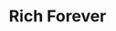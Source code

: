 ---
ee_id: '4261'
site: '1'
type: '2'
url: 2015-015-rich-forever
title: Rich Forever
year: '2015'
display_year: '2015'
medium: Foam pool noodle, blue Beats Solo HD On-Ear Headphones, iPod Nano and charger,
  iPod Nano 7 Shocksock Reflective Sports Armband, Lil Wayne Bravado wristband, Nike
  wristband, Rick Ross “Blowing Money Fast (Dirty)” MPEG-1 Audio Layer III file, white
  USB cable and plug
dims: 140 cm x variable width x variable depth
pitch: ''
ps: ''
live_url: ''
related: ''
youtube: ''
related_code: ''
imgs: rich-forever-2015-015-full-database-team-JL.jpg,rich-forever-2015-015-detail-database-EK.jpg
subheading: ''
download: ''
add_credit: ''
commission: ''
layout: things-i-made
---